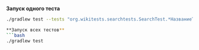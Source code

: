 **Запуск одного теста**

```bash
./gradlew test --tests "org.wikitests.searchtests.SearchTest.*НазваниеТеста*"

**Запуск всех тестов**
```bash
./gradlew test
